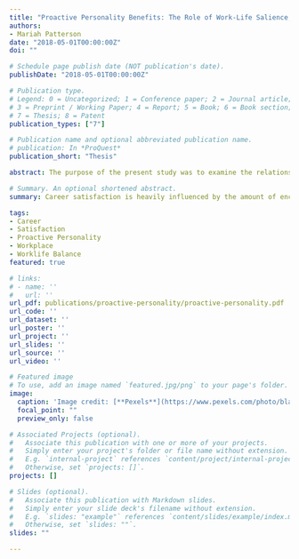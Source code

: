 ```yaml
---
title: "Proactive Personality Benefits: The Role of Work-Life Salience, Career Encouragement, and Career Satisfaction"
authors:
- Mariah Patterson
date: "2018-05-01T00:00:00Z"
doi: ""

# Schedule page publish date (NOT publication's date).
publishDate: "2018-05-01T00:00:00Z"

# Publication type.
# Legend: 0 = Uncategorized; 1 = Conference paper; 2 = Journal article;
# 3 = Preprint / Working Paper; 4 = Report; 5 = Book; 6 = Book section;
# 7 = Thesis; 8 = Patent
publication_types: ["7"]

# Publication name and optional abbreviated publication name.
# publication: In *ProQuest*
publication_short: "Thesis"

abstract: The purpose of the present study was to examine the relationship between employees’ proactive behaviors in the workplace and their subsequent career satisfaction. In addition to the direct effects, career identity salience and career encouragement were explored as mediators and gender was explored as a moderator. Responses to an online survey from 1,388 employees were analyzed using hierarchical multiple regression modeling. Results showed that there was a strong direct relationship between proactivity and career satisfaction. The addition of career identity salience and career encouragement as mediators in the relationship between proactivity and career satisfaction yielded significant results, while the addition of gender as a moderator in the relationship between proactivity and career encouragement did not produce significant results. It is concluded that career satisfaction is heavily influenced by the amount of encouragement an employee receives at work as well as the degree to which an employee has a balanced work and family life. Explanations and implications of these findings are discussed.

# Summary. An optional shortened abstract.
summary: Career satisfaction is heavily influenced by the amount of encouragement an employee receives at work as well as the degree to which an employee has a balanced work and family life.

tags:
- Career
- Satisfaction
- Proactive Personality
- Workplace
- Worklife Balance
featured: true

# links:
# - name: ''
#   url: ''
url_pdf: publications/proactive-personality/proactive-personality.pdf
url_code: ''
url_dataset: ''
url_poster: ''
url_project: ''
url_slides: ''
url_source: ''
url_video: ''

# Featured image
# To use, add an image named `featured.jpg/png` to your page's folder.
image:
  caption: 'Image credit: [**Pexels**](https://www.pexels.com/photo/black-and-white-blackboard-business-chalkboard-356043/)'
  focal_point: ""
  preview_only: false

# Associated Projects (optional).
#   Associate this publication with one or more of your projects.
#   Simply enter your project's folder or file name without extension.
#   E.g. `internal-project` references `content/project/internal-project/index.md`.
#   Otherwise, set `projects: []`.
projects: []

# Slides (optional).
#   Associate this publication with Markdown slides.
#   Simply enter your slide deck's filename without extension.
#   E.g. `slides: "example"` references `content/slides/example/index.md`.
#   Otherwise, set `slides: ""`.
slides: ""

---
```


<!-- {{% alert note %}}
Click the *Cite* button above to demo the feature to enable visitors to import publication metadata into their reference management software.
{{% /alert %}}

{{% alert note %}}
Click the *Slides* button above to demo Academic's Markdown slides feature.
{{% /alert %}}

Supplementary notes can be added here, including [code and math](https://sourcethemes.com/academic/docs/writing-markdown-latex/). -->
